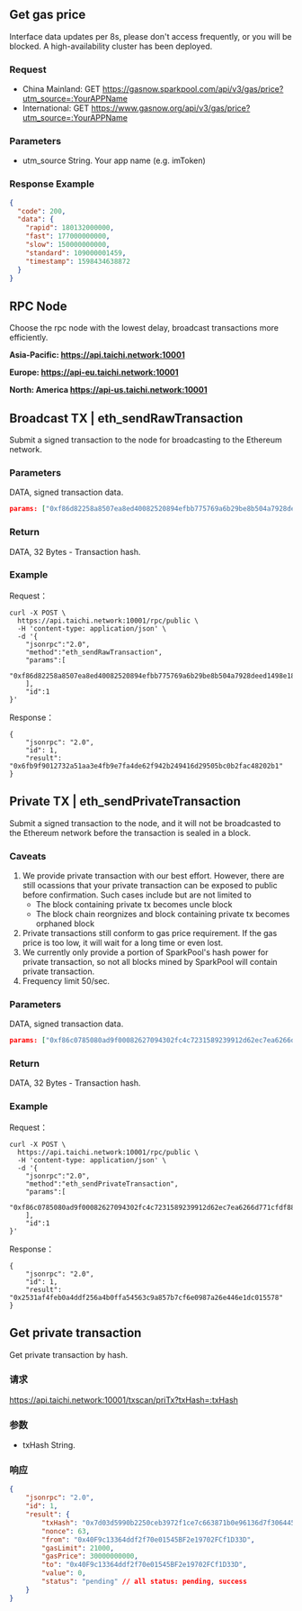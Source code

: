 ## Get gas price
Interface data updates per 8s, please don't access frequently, or you will be blocked. A high-availability cluster has been deployed.

### Request
- China Mainland: GET https://gasnow.sparkpool.com/api/v3/gas/price?utm_source=:YourAPPName
- International: GET https://www.gasnow.org/api/v3/gas/price?utm_source=:YourAPPName

### Parameters
- utm_source String. Your app name (e.g. imToken)

### Response Example
```json
{
  "code": 200,
  "data": {
    "rapid": 180132000000,
    "fast": 177000000000,
    "slow": 150000000000,
    "standard": 109000001459,
    "timestamp": 1598434638872
  }
}
```

## RPC Node
Choose the rpc node with the lowest delay, broadcast transactions more efficiently.

**Asia-Pacific: https://api.taichi.network:10001**

**Europe: https://api-eu.taichi.network:10001**

**North: America https://api-us.taichi.network:10001**

## Broadcast TX | eth_sendRawTransaction
Submit a signed transaction to the node for broadcasting to the Ethereum network.

### Parameters
DATA, signed transaction data.
```json
params: ["0xf86d82258a8507ea8ed40082520894efbb775769a6b29be8b504a7928deed1498e181087069ba8ff484000801ca039a3db3e613ec392f519bad0ca981d29b390ca246b231fae07ba0982ea05e805a01270fa3ccc2b92185f06f2c307255738f52e91ea26fac19e95bd254fb211cbdb"]
```
### Return
DATA, 32 Bytes - Transaction hash.

### Example
Request：
```shell script
curl -X POST \
  https://api.taichi.network:10001/rpc/public \
  -H 'content-type: application/json' \
  -d '{
    "jsonrpc":"2.0",
    "method":"eth_sendRawTransaction",
    "params":[
       "0xf86d82258a8507ea8ed40082520894efbb775769a6b29be8b504a7928deed1498e181087069ba8ff484000801ca039a3db3e613ec392f519bad0ca981d29b390ca246b231fae07ba0982ea05e805a01270fa3ccc2b92185f06f2c307255738f52e91ea26fac19e95bd254fb211cbdb"
    ],
    "id":1
}'
```
Response：
```shell script
{
    "jsonrpc": "2.0",
    "id": 1,
    "result": "0x6fb9f9012732a51aa3e4fb9e7fa4de62f942b249416d29505bc0b2fac48202b1"
}
```

## Private TX | eth_sendPrivateTransaction
Submit a signed transaction to the node, and it will not be broadcasted to the Ethereum network before the transaction is sealed in a block.

### Caveats
1. We provide private transaction with our best effort. However, there are still ocassions that your private transaction can be exposed to public before 
confirmation. Such cases include but are not limited to
    * The block containing private tx becomes uncle block
    * The block chain reorgnizes and block containing private tx becomes orphaned block
2. Private transactions still conform to gas price requirement. If the gas price is too low, it will wait for a long time or even lost.
3. We currently only provide a portion of SparkPool's hash power for private transaction, so not all blocks mined by SparkPool will contain private transaction.
4. Frequency limit 50/sec.

### Parameters
DATA, signed transaction data.
```json
params: ["0xf86c0785080ad9f00082627094302fc4c7231589239912d62ec7ea6266d771cfdf88024a8d93446ac0008025a01450674b2c65e7902d9f03cbf899bb1063b2b14ca5e6a7fa5616d420b67196c1a049063bc399b171b0c570aeba9d33bc78a550701c3e95238947b90f1ccf841032"]
```
### Return
DATA, 32 Bytes - Transaction hash.

### Example
Request：
```shell script
curl -X POST \
  https://api.taichi.network:10001/rpc/public \
  -H 'content-type: application/json' \
  -d '{
    "jsonrpc":"2.0",
    "method":"eth_sendPrivateTransaction",
    "params":[
       "0xf86c0785080ad9f00082627094302fc4c7231589239912d62ec7ea6266d771cfdf88024a8d93446ac0008025a01450674b2c65e7902d9f03cbf899bb1063b2b14ca5e6a7fa5616d420b67196c1a049063bc399b171b0c570aeba9d33bc78a550701c3e95238947b90f1ccf841032"
    ],
    "id":1
}'
```
Response：
```shell script
{
    "jsonrpc": "2.0",
    "id": 1,
    "result": "0x2531af4feb0a4ddf256a4b0ffa54563c9a857b7cf6e0987a26e446e1dc015578"
}
```

## Get private transaction
Get private transaction by hash.

### 请求
https://api.taichi.network:10001/txscan/priTx?txHash=:txHash

### 参数
- txHash String.

### 响应
```json
{
    "jsonrpc": "2.0",
    "id": 1,
    "result": {
        "txHash": "0x7d03d5990b2250ceb3972f1ce7c663871b0e96136d7f3064456b5da48cf4457f",
        "nonce": 63,
        "from": "0x40F9c13364ddf2f70e01545BF2e19702FCf1D33D",
        "gasLimit": 21000,
        "gasPrice": 30000000000,
        "to": "0x40F9c13364ddf2f70e01545BF2e19702FCf1D33D",
        "value": 0,
        "status": "pending" // all status: pending, success
    }
}
```
